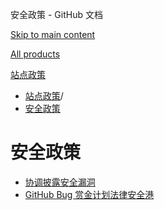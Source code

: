 安全政策 - GitHub 文档

[Skip to main content](#main-content)

[All products](/zh)

[站点政策](/zh/site-policy)

* [站点政策](/zh/site-policy)/
* [安全政策](/zh/site-policy/security-policies)

安全政策
==========

* [协调披露安全漏洞](/zh/site-policy/security-policies/coordinated-disclosure-of-security-vulnerabilities)
* [GitHub Bug 赏金计划法律安全港](/zh/site-policy/security-policies/github-bug-bounty-program-legal-safe-harbor)
